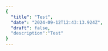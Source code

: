 ```yaml
---
{
  "title": "Test",
  "date": "2024-09-12T12:43:13.924Z",
  "draft": false,
  "description":"Test"
}
---
```

        